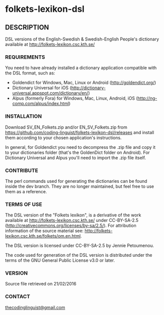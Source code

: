 # folkets-lexikon-dsl
## DESCRIPTION

DSL versions of the English-Swedish & Swedish-English People's dictionary available at http://folkets-lexikon.csc.kth.se/

### REQUIREMENTS

You need to have already installed a dictionary application compatible with the DSL format, such as: 
* Goldendict for Windows, Mac, Linux or Android  (http://goldendict.org/)
* Dictionary Universal for iOS (http://dictionary-universal.appspot.com/dictionary/en/)
* Alpus (formerly Fora) for Windows, Mac, Linux, Android, iOS (http://ng-comp.com/alpus/index.html)

### INSTALLATION

Download SV_EN_Folkets.zip and/or EN_SV_Folkets.zip from https://github.com/coding-linguist/folkets-lexikon-dsl/releases and install them according to your chosen application's instructions.

In general, for Goldendict you need to decompress the .zip file and copy it to your dictionaries folder (that's the GoldenDict folder on Android). For Dictionary Universal and Alpus you'll need to import the .zip file itself.

### CONTRIBUTE

The perl commands used for generating the dictionaries can be found inside the dev branch. They are no longer maintained, but feel free to use them as a reference.

### TERMS OF USE
The DSL version of the "Folkets lexikon", is a derivative of the work available at http://folkets-lexikon.csc.kth.se/ under CC-BY-SA-2.5 (http://creativecommons.org/licenses/by-sa/2.5/). For attribution information of the source material see: http://folkets-lexikon.csc.kth.se/folkets/om.en.html. 

The DSL version is licensed under CC-BY-SA-2.5 by Jennie Petoumenou. 

The code used for generation of the DSL version is distributed under the terms of the GNU General Public License v3.0 or later.

### VERSION
Source file retrieved on 21/02/2016

### CONTACT
thecodinglinguist@gmail.com

